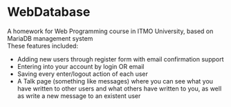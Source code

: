 # WebDatabase
A homework for Web Programming course in ITMO University, based on MariaDB management system<br />
These features included: <br />
* Adding new users through register form with email confirmation support <br />
* Entering into your account by login OR email <br />
* Saving every enter/logout action of each user <br />
* A Talk page (something like messages) where you can see what you have written to other users and what others have written to you, as well as write a new message to an existent user <br />
